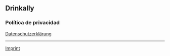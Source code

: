 ## **Drinkally**
### **Política de privacidad**

<a href="https://www.iubenda.com/privacy-policy/47987056" class="iubenda-white no-brand iubenda-noiframe iubenda-embed iubenda-noiframe iub-body-embed" title="Datenschutzerklärung">Datenschutzerklärung</a><script type="text/javascript">(function (w,d) {var loader = function () {var s = d.createElement("script"), tag = d.getElementsByTagName("script")[0]; s.src="https://cdn.iubenda.com/iubenda.js"; tag.parentNode.insertBefore(s,tag);}; if(w.addEventListener){w.addEventListener("load", loader, false);}else if(w.attachEvent){w.attachEvent("onload", loader);}else{w.onload = loader;}})(window, document);</script>

__________________
[Imprint](imprint)
